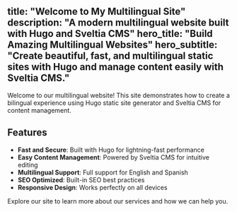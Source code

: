 title: "Welcome to My Multilingual Site"
description: "A modern multilingual website built with Hugo and Sveltia CMS"
hero_title: "Build Amazing Multilingual Websites"
hero_subtitle: "Create beautiful, fast, and multilingual static sites with Hugo and manage content easily with Sveltia CMS."
---

Welcome to our multilingual website! This site demonstrates how to create a bilingual experience using Hugo static site generator and Sveltia CMS for content management.

## Features

- **Fast and Secure**: Built with Hugo for lightning-fast performance
- **Easy Content Management**: Powered by Sveltia CMS for intuitive editing
- **Multilingual Support**: Full support for English and Spanish
- **SEO Optimized**: Built-in SEO best practices
- **Responsive Design**: Works perfectly on all devices

Explore our site to learn more about our services and how we can help you.
